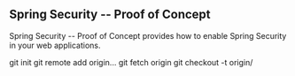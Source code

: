## Spring Security -- Proof of Concept

Spring Security -- Proof of Concept provides how to enable Spring Security in your web applications.

git init
git remote add origin...
git fetch origin
git checkout -t origin/<branch>